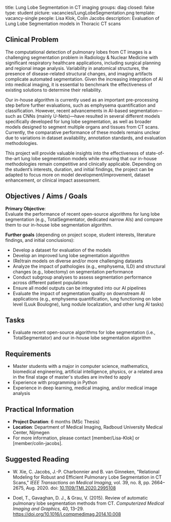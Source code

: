 title: Lung Lobe Segmentation in CT imaging
groups: diag
closed: false
type: student
picture: vacancies/LungLobeSegmentation.png
template: vacancy-single
people: Lisa Klok, Colin Jacobs
description: Evaluation of Lung Lobe Segmentation models in Thoracic CT scans

## Clinical Problem

The computational detection of pulmonary lobes from CT images is a challenging segmentation problem in Radiology & Nuclear Medicine with significant respiratory healthcare applications, including surgical planning and regional image analysis. Variability in anatomical structures, the presence of disease-related structural changes, and imaging artifacts complicate automated segmentation. Given the increasing integration of AI into medical imaging, it is essential to benchmark the effectiveness of existing solutions to determine their reliability.

Our in-house algorithm is currently used as an important pre-processing step before further evaluations, such as emphysema quantification and classification. However, recent advancements in AI-based segmentation—such as CNNs (mainly U-Nets)—have resulted in several different models specifically developed for lung lobe segmentation, as well as broader models designed to segment multiple organs and tissues from CT scans. Currently, the comparative performance of these models remains unclear due to variations in dataset availability, annotation standards, and evaluation methodologies.

This project will provide valuable insights into the effectiveness of state-of-the-art lung lobe segmentation models while ensuring that our in-house methodologies remain competitive and clinically applicable. Depending on the student’s interests, duration, and initial findings, the project can be adapted to focus more on model development/improvement, dataset enhancement, or clinical impact assessment.

## Objectives / Aims / Goals

**Primary Objective**:  
Evaluate the performance of recent open-source algorithms for lung lobe segmentation (e.g., TotalSegmentator, dedicated narrow AIs) and compare them to our in-house lobe segmentation algorithm.

**Further goals** (depending on project scope, student interests, literature findings, and initial conclusions):
- Develop a dataset for evaluation of the models
- Develop an improved lung lobe segmentation algorithm
- (Re)train models on diverse and/or more challenging datasets
- Analyze the impact of pathologies (e.g., emphysema, ILD) and structural changes (e.g., lobectomy) on segmentation performance
- Conduct subgroup analyses to assess segmentation performance across different patient populations
- Ensure all model outputs can be integrated into our AI pipelines
- Evaluate the impact of segmentation quality on downstream AI applications (e.g., emphysema quantification, lung functioning on lobe level (Luuk Boulogne), lung nodule localization, and other lung AI tasks)

## Tasks

- Evaluate recent open-source algorithms for lobe segmentation (i.e., TotalSegmentator) and our in-house lobe segmentation algorithm

## Requirements

- Master students with a major in computer science, mathematics, biomedical engineering, artificial intelligence, physics, or a related area in the final stage of master's studies are invited to apply
- Experience with programming in Python
- Experience in deep learning, medical imaging, and/or medical image analysis

## Practical Information

- **Project Duration**: 6 months (MSc Thesis)
- **Location**: Department of Medical Imaging, Radboud University Medical Center, Nijmegen
- For more information, please contact [member/Lisa-Klok] or [member/colin-jacobs].

## Suggested Reading

- W. Xie, C. Jacobs, J.-P. Charbonnier and B. van Ginneken, "Relational Modeling for Robust and Efficient Pulmonary Lobe Segmentation in CT Scans," *IEEE Transactions on Medical Imaging*, vol. 39, no. 8, pp. 2664–2675, Aug. 2020. doi: [10.1109/TMI.2020.2995108](https://doi.org/10.1109/TMI.2020.2995108)

- Doel, T., Gavaghan, D. J., & Grau, V. (2015). Review of automatic pulmonary lobe segmentation methods from CT. *Computerized Medical Imaging and Graphics*, 40, 13–29. https://doi.org/10.1016/j.compmedimag.2014.10.008
